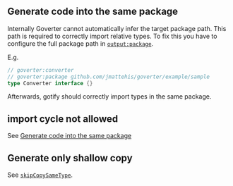 ## Generate code into the same package

Internally Goverter cannot automatically infer the target package path. This
path is required to correctly import relative types. To fix this you have to
configure the full package path in
[`output:package`](config/output.md#outputpackage).

E.g.
```go
// goverter:converter
// goverter:package github.com/jmattehis/goverter/example/sample
type Converter interface {}
```

Afterwards, gotify should correctly import types in the same package.

## import cycle not allowed

See [Generate code into the same package](#generate-code-into-the-same-package)

## Generate only shallow copy

See [`skipCopySameType`](config/skipCopySameType.md).
